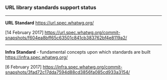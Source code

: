 ### URL library standards support status

---
**URL Standard**
https://url.spec.whatwg.org/

[14 February 2017]
https://url.spec.whatwg.org/commit-snapshots/f604ea8bff65c63501c841cb383762bf4e8119a2/

---
**Infra Standard** - fundamental concepts upon which standards are built
https://infra.spec.whatwg.org/

[6 February 2017]
https://infra.spec.whatwg.org/commit-snapshots/3fad72c17dda7594d88cd3856fa085cd933a3154/

